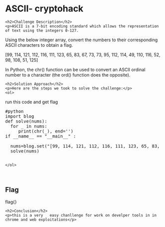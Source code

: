 <!DOCTYPE html>
<html>

<body>
    <h1>ASCII- cryptohack</h1>

    <h2>Challenge Description</h2>
    <p>ASCII is a 7-bit encoding standard which allows the representation of text using the integers 0-127.

Using the below integer array, convert the numbers to their corresponding ASCII characters to obtain a flag.

[99, 114, 121, 112, 116, 111, 123, 65, 83, 67, 73, 73, 95, 112, 114, 49, 110, 116, 52, 98, 108, 51, 125]

 In Python, the chr() function can be used to convert an ASCII ordinal number to a character (the ord() function does the opposite).
 
</p>
 
    <h2>Solution Approach</h2>
    <p>Here are the steps we took to solve the challenge:</p>
    <ol>
run this code and get flag
<pre>
#python
import blog
def solve(nums):
  for _ in nums:
     print(chr(_), end='')
if __name__ == "__main__" :
  
  nums=blog.set("[99, 114, 121, 112, 116, 111, 123, 65, 83, 67, 73, 73, 95, 112, 114, 49, 110, 116, 52, 98, 108, 51, 125]",1)
  solve(nums)
 
</pre>
       
    
    </ol>
<br>
    <h2>Flag</h2>
    <p class="flag">flag{}
</p>

    <h2>Conclusion</h2>
    <p>this is a very   easy chanllenge for work on develper tools in in chrome and web exploitations</p>
</body>
</html>

